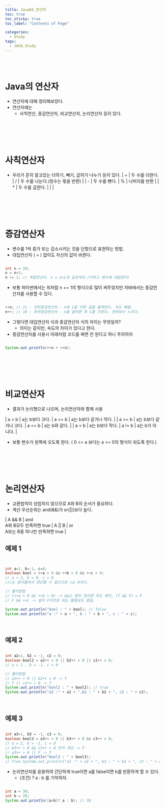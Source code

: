 ```yaml
---
title: Java04_연산자
toc: true
toc_sticky: true
toc_label: "Contents of Page"

categories:
  - Study
tags:
  - JAVA_Study
---
```

<br><br>


# Java의 연산자
* 연산자에 대해 정리해보았다.
* 연산자에는
  - 사칙연산, 증감연산자, 비교연산자, 논리연산자 등이 있다.


<br><br><br><br>

# 사칙연산자
* 우리가 흔히 알고있는 더하기, 빼기, 곱하기 나누기 등이 있다.
| + | 두 수를 더한다. | / | 두 수를 나눈다.(정수는 몫을 반환) |
| - | 두 수를 뺸다. | % | 나머지를 반환 |
| \* | 두 수를 곱한다. | | |

<br><br><br><br>

# 증감연산자
- 변수를 1씩 증가 또는 감소시키는 것을 단항으로 표현하는 방법.
- 대입연산자 ( = ) 없이도 자신의 값이 바뀐다.

```java

int n = 10; 
n = n+1;
n += 1; // 복합연산자. n = n+1과 같은의미.(더하고 변수에 대입한다)

```

- 보통 파이썬에서는 위처럼 n += 1의 형식으로 많이 써주었지만 자바에서는 증감연산자를 사용할 수 있다.

```java

++n; // 11 : 전위증감연산자 - n에 1을 더한 값을 출력한다. 속도 빠름. 
n++; // 10 : 후위증감연산자 - n을 출력한 후 1을 더한다. 전위보다 느리다.

```

- 그렇다면 대입연산자 식과 증감연산자 식의 차이는 무엇일까?
  * 의미는 같지만, 속도의 차이가 있다고 한다.
- 증감연산자를 사용시 아래처럼 코드를 짜면 안 된다고 하니 주의하자

```java

System.out.println(++n + ++n);

```

<br><br><br><br>

# 비교연산자
- 결과가 논리형으로 나오며, 논리연산자와 함께 사용

| a > b | a는 b보다 크다. | a <= b | a는 b보다 같거나 작다. |
| a >= b | a는 b보다 같거나 크다. | a == b | a는 b와 같다. |
| a < b | a는 b보다 작다. | a != b | a는 b가 아니다. |
- 보통 변수가 왼쪽에 오도록 한다. ( 0 <= a 보다는 a >= 0의 형식이 되도록 한다.)

<br><br><br><br>

# 논리연산자
- 교환법칙이 성립하지 않으므로 A와 B의 순서가 중요하다.
- 계산 우선순위는 and(&&)가 or(||)보다 높다.

| A && B | and<br>A와 B모두 만족하면 true | A \|\| B | or<br>A또는 B중 하나만 만족하면 true |

## 예제 1

```java


int a=1, b=-1, c=0;
boolean bool = ++a > 0 && ++b > 0 && ++c > 0; 
// a = 2, b = 0, c = 0 
//c는 뭔지몰라서 연산할 수 없으므로 c는 0이다.

// 풀이방법 
// (++a > 0 && ++b > 0) -> &&는 앞이 참이면 뒤도 확인, (T && F) = F 
// F && ++c -> 앞이 F이므로 뒤는 볼필요도 없음. 

System.out.println("bool : " + bool); // false 
System.out.println("a :" + a + ", b : " + b + ", c : " + c); 

```

<br>

## 예제 2

```java

int a2=1, b2 = -1, c2 = 0; 
boolean bool2 = a2++ > 0 || b2++ > 0 || c2++ > 0; 
// a = 1 , b = -1, c = 0 

// 풀이방법 
// a2++ > 0 || b2++ > 0 -> T 
// T || c2++ > 0 -> T 
System.out.println("bool2 : " + bool2); // true 
System.out.println("a2 :" + a2 + ",b2 : " + b2 + ", c2 : " + c2); 

```

<br>

## 예제 3

```java

int a3=1, b3 = -1, c3 = 0;
boolean bool3 = a3++ > 0 || b3++ > 0 && c3++ > 0; 
// a = 2, b = -1, c = 0 
// b3++ > 0 && c3++ > 0 먼저 계산 -> F 
// a3++ > 0 || F -> T 
System.out.println("bool3 : " + bool3); 
// true System.out.println("a3 :" + a3 + ", b3 : " + b3 + ", c3 : " + c3);

```

- 논리연산자를 응용하여 간단하게 true이면 a를 false이면 b를 반환하게 할 수 있다.
  * (조건) ? a : b 를 기억하자.

```java

int a = 30; 
int b = 20; 
System.out.println((a>b)? a : b); // 30

```
<br><br><br><br>












